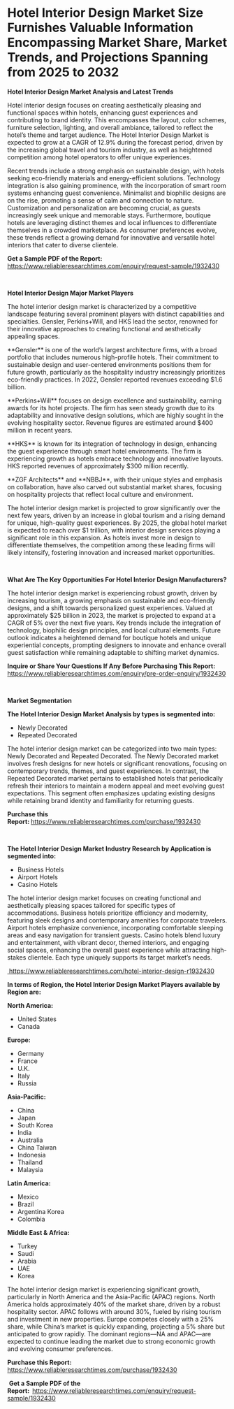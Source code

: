 <p><h1>Hotel Interior Design Market Size Furnishes Valuable Information Encompassing Market Share, Market Trends, and Projections Spanning from 2025 to 2032</h1></p><p><strong>Hotel Interior Design Market Analysis and Latest Trends</strong></p>
<p><p>Hotel interior design focuses on creating aesthetically pleasing and functional spaces within hotels, enhancing guest experiences and contributing to brand identity. This encompasses the layout, color schemes, furniture selection, lighting, and overall ambiance, tailored to reflect the hotel’s theme and target audience. The Hotel Interior Design Market is expected to grow at a CAGR of 12.9% during the forecast period, driven by the increasing global travel and tourism industry, as well as heightened competition among hotel operators to offer unique experiences.</p><p>Recent trends include a strong emphasis on sustainable design, with hotels seeking eco-friendly materials and energy-efficient solutions. Technology integration is also gaining prominence, with the incorporation of smart room systems enhancing guest convenience. Minimalist and biophilic designs are on the rise, promoting a sense of calm and connection to nature. Customization and personalization are becoming crucial, as guests increasingly seek unique and memorable stays. Furthermore, boutique hotels are leveraging distinct themes and local influences to differentiate themselves in a crowded marketplace. As consumer preferences evolve, these trends reflect a growing demand for innovative and versatile hotel interiors that cater to diverse clientele.</p></p>
<p><strong>Get a Sample PDF of the Report:&nbsp;</strong> <a href="https://www.reliableresearchtimes.com/enquiry/request-sample/1932430?utm_campaign=2273&utm_medium=2&utm_source=Github&utm_content=ia&utm_term=19042025&utm_id=hotel-interior-design">https://www.reliableresearchtimes.com/enquiry/request-sample/1932430</a></p>
<p>&nbsp;</p>
<p><strong>Hotel Interior Design Major Market Players</strong></p>
<p><p>The hotel interior design market is characterized by a competitive landscape featuring several prominent players with distinct capabilities and specialties. Gensler, Perkins+Will, and HKS lead the sector, renowned for their innovative approaches to creating functional and aesthetically appealing spaces.</p><p>**Gensler** is one of the world’s largest architecture firms, with a broad portfolio that includes numerous high-profile hotels. Their commitment to sustainable design and user-centered environments positions them for future growth, particularly as the hospitality industry increasingly prioritizes eco-friendly practices. In 2022, Gensler reported revenues exceeding $1.6 billion.</p><p>**Perkins+Will** focuses on design excellence and sustainability, earning awards for its hotel projects. The firm has seen steady growth due to its adaptability and innovative design solutions, which are highly sought in the evolving hospitality sector. Revenue figures are estimated around $400 million in recent years.</p><p>**HKS** is known for its integration of technology in design, enhancing the guest experience through smart hotel environments. The firm is experiencing growth as hotels embrace technology and innovative layouts. HKS reported revenues of approximately $300 million recently.</p><p>**ZGF Architects** and **NBBJ**, with their unique styles and emphasis on collaboration, have also carved out substantial market shares, focusing on hospitality projects that reflect local culture and environment.</p><p>The hotel interior design market is projected to grow significantly over the next few years, driven by an increase in global tourism and a rising demand for unique, high-quality guest experiences. By 2025, the global hotel market is expected to reach over $1 trillion, with interior design services playing a significant role in this expansion. As hotels invest more in design to differentiate themselves, the competition among these leading firms will likely intensify, fostering innovation and increased market opportunities.</p></p>
<p>&nbsp;</p>
<p><strong>What Are The Key Opportunities For Hotel Interior Design Manufacturers?</strong></p>
<p><p>The hotel interior design market is experiencing robust growth, driven by increasing tourism, a growing emphasis on sustainable and eco-friendly designs, and a shift towards personalized guest experiences. Valued at approximately $25 billion in 2023, the market is projected to expand at a CAGR of 5% over the next five years. Key trends include the integration of technology, biophilic design principles, and local cultural elements. Future outlook indicates a heightened demand for boutique hotels and unique experiential concepts, prompting designers to innovate and enhance overall guest satisfaction while remaining adaptable to shifting market dynamics.</p></p>
<p><strong>Inquire or Share Your Questions If Any Before Purchasing This Report:</strong> <a href="https://www.reliableresearchtimes.com/enquiry/pre-order-enquiry/1932430?utm_campaign=2273&utm_medium=2&utm_source=Github&utm_content=ia&utm_term=19042025&utm_id=hotel-interior-design">https://www.reliableresearchtimes.com/enquiry/pre-order-enquiry/1932430</a></p>
<p>&nbsp;</p>
<p><strong>Market Segmentation</strong></p>
<p><strong>The Hotel Interior Design Market Analysis by types is segmented into:</strong></p>
<p><ul><li>Newly Decorated</li><li>Repeated Decorated</li></ul></p>
<p><p>The hotel interior design market can be categorized into two main types: Newly Decorated and Repeated Decorated. The Newly Decorated market involves fresh designs for new hotels or significant renovations, focusing on contemporary trends, themes, and guest experiences. In contrast, the Repeated Decorated market pertains to established hotels that periodically refresh their interiors to maintain a modern appeal and meet evolving guest expectations. This segment often emphasizes updating existing designs while retaining brand identity and familiarity for returning guests.</p></p>
<p><strong>Purchase this Report:&nbsp;</strong><a href="https://www.reliableresearchtimes.com/purchase/1932430?utm_campaign=2273&utm_medium=2&utm_source=Github&utm_content=ia&utm_term=19042025&utm_id=hotel-interior-design">https://www.reliableresearchtimes.com/purchase/1932430</a></p>
<p>&nbsp;</p>
<p><strong>The Hotel Interior Design Market Industry Research by Application is segmented into:</strong></p>
<p><ul><li>Business Hotels</li><li>Airport Hotels</li><li>Casino Hotels</li></ul></p>
<p><p>The hotel interior design market focuses on creating functional and aesthetically pleasing spaces tailored for specific types of accommodations. Business hotels prioritize efficiency and modernity, featuring sleek designs and contemporary amenities for corporate travelers. Airport hotels emphasize convenience, incorporating comfortable sleeping areas and easy navigation for transient guests. Casino hotels blend luxury and entertainment, with vibrant decor, themed interiors, and engaging social spaces, enhancing the overall guest experience while attracting high-stakes clientele. Each type uniquely supports its target market’s needs.</p></p>
<p><a href="https://www.reliableresearchtimes.com/hotel-interior-design-r1932430?utm_campaign=2273&utm_medium=2&utm_source=Github&utm_content=ia&utm_term=19042025&utm_id=hotel-interior-design">&nbsp;https://www.reliableresearchtimes.com/hotel-interior-design-r1932430</a></p>
<p><strong>In terms of Region, the Hotel Interior Design Market Players available by Region are:</strong></p>
<p>
    <p> <strong> North America: </strong>
        <ul>
            <li>United States</li>
            <li>Canada</li>
        </ul>
        </p> 
    <p> <strong> Europe: </strong>
        <ul>
            <li>Germany</li>
            <li>France</li>
            <li>U.K.</li>
            <li>Italy</li>
            <li>Russia</li>
        </ul>
        </p> 
    <p> <strong> Asia-Pacific: </strong>
        <ul>
            <li>China</li>
            <li>Japan</li>
            <li>South Korea</li>
            <li>India</li>
            <li>Australia</li>
            <li>China Taiwan</li>
            <li>Indonesia</li>
            <li>Thailand</li>
            <li>Malaysia</li>
        </ul>
        </p> 
    <p> <strong> Latin America: </strong>
        <ul>
            <li>Mexico</li>
            <li>Brazil</li>
            <li>Argentina Korea</li>
            <li>Colombia</li>
        </ul>
        </p> 
    <p> <strong> Middle East & Africa: </strong>
        <ul>
            <li>Turkey</li>
            <li>Saudi</li>
            <li>Arabia</li>
            <li>UAE</li>
            <li>Korea</li>
        </ul>
    </p>
    </p>
<p><p>The hotel interior design market is experiencing significant growth, particularly in North America and the Asia-Pacific (APAC) regions. North America holds approximately 40% of the market share, driven by a robust hospitality sector. APAC follows with around 30%, fueled by rising tourism and investment in new properties. Europe competes closely with a 25% share, while China’s market is quickly expanding, projecting a 5% share but anticipated to grow rapidly. The dominant regions—NA and APAC—are expected to continue leading the market due to strong economic growth and evolving consumer preferences.</p></p>
<p><strong>Purchase this Report: </strong><a href="https://www.reliableresearchtimes.com/purchase/1932430?utm_campaign=2273&utm_medium=2&utm_source=Github&utm_content=ia&utm_term=19042025&utm_id=hotel-interior-design">https://www.reliableresearchtimes.com/purchase/1932430</a></p>
<p>&nbsp;<strong>Get a Sample PDF of the Report:&nbsp;&nbsp;</strong><a href="https://www.reliableresearchtimes.com/enquiry/request-sample/1932430?utm_campaign=2273&utm_medium=2&utm_source=Github&utm_content=ia&utm_term=19042025&utm_id=hotel-interior-design">https://www.reliableresearchtimes.com/enquiry/request-sample/1932430</a></p>
<p><strong></strong></p>
<p><p></p><p></p><p></p></p>